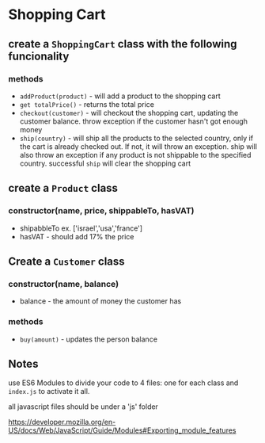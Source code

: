 # Shopping Cart

## create a `ShoppingCart` class with the following funcionality

### methods
* `addProduct(product)` - will add a product to the shopping cart
* `get totalPrice()` - returns the total price
* `checkout(customer)` - will checkout the shopping cart, updating the customer balance. throw exception if the customer hasn't got enough money
* `ship(country)` - will ship all the products to the selected country, only if the cart is already checked out.
If not, it will throw an exception.
ship will also throw an exception if any product is not shippable to the specified country. 
successful `ship` will clear the shopping cart

## create a `Product` class 

### constructor(name, price, shippableTo, hasVAT)
* shipabbleTo ex. ['israel','usa','france']
* hasVAT - should add 17% the price 

## Create a `Customer` class

### constructor(name, balance)
* balance - the amount of money the customer has

### methods
* `buy(amount)` - updates the person balance

## Notes
use ES6 Modules to divide your code to 4 files:
one for each class and `index.js` to activate it all.

all javascript files should be under a 'js' folder

https://developer.mozilla.org/en-US/docs/Web/JavaScript/Guide/Modules#Exporting_module_features